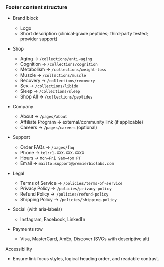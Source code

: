### Footer content structure

- Brand block
  - Logo
  - Short description (clinical‑grade peptides; third‑party tested; provider support)

- Shop
  - Aging → `/collections/anti-aging`
  - Cognition → `/collections/cognition`
  - Metabolism → `/collections/weight-loss`
  - Muscle → `/collections/muscle`
  - Recovery → `/collections/recovery`
  - Sex → `/collections/libido`
  - Sleep → `/collections/sleep`
  - Shop All → `/collections/peptides`

- Company
  - About → `/pages/about`
  - Affiliate Program → external/community link (if applicable)
  - Careers → `/pages/careers` (optional)

- Support
  - Order FAQs → `/pages/faq`
  - Phone → `tel:+1-XXX-XXX-XXXX`
  - Hours → `Mon–Fri 9am–4pm PT`
  - Email → `mailto:support@premierbiolabs.com`

- Legal
  - Terms of Service → `/policies/terms-of-service`
  - Privacy Policy → `/policies/privacy-policy`
  - Refund Policy → `/policies/refund-policy`
  - Shipping Policy → `/policies/shipping-policy`

- Social (with aria‑labels)
  - Instagram, Facebook, LinkedIn

- Payments row
  - Visa, MasterCard, AmEx, Discover (SVGs with descriptive alt)

Accessibility
- Ensure link focus styles, logical heading order, and readable contrast.


